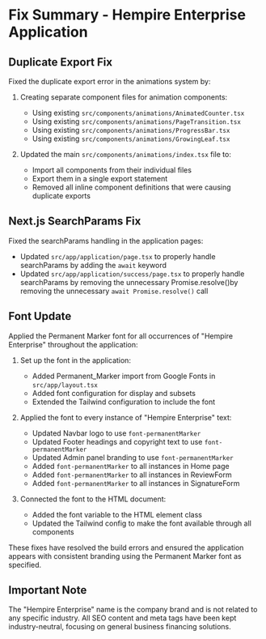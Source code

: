 # Fix Summary - Hempire Enterprise Application

## Duplicate Export Fix

Fixed the duplicate export error in the animations system by:

1. Creating separate component files for animation components:
   - Using existing `src/components/animations/AnimatedCounter.tsx`
   - Using existing `src/components/animations/PageTransition.tsx`
   - Using existing `src/components/animations/ProgressBar.tsx`
   - Using existing `src/components/animations/GrowingLeaf.tsx`

2. Updated the main `src/components/animations/index.tsx` file to:
   - Import all components from their individual files
   - Export them in a single export statement
   - Removed all inline component definitions that were causing duplicate exports

## Next.js SearchParams Fix

Fixed the searchParams handling in the application pages:
- Updated `src/app/application/page.tsx` to properly handle searchParams by adding the `await` keyword
- Updated `src/app/application/success/page.tsx` to properly handle searchParams by removing the unnecessary Promise.resolve()by removing the unnecessary `await Promise.resolve()` call

## Font Update

Applied the Permanent Marker font for all occurrences of "Hempire Enterprise" throughout the application:

1. Set up the font in the application:
   - Added Permanent_Marker import from Google Fonts in `src/app/layout.tsx`
   - Added font configuration for display and subsets
   - Extended the Tailwind configuration to include the font

2. Applied the font to every instance of "Hempire Enterprise" text:
   - Updated Navbar logo to use `font-permanentMarker`
   - Updated Footer headings and copyright text to use `font-permanentMarker`
   - Updated Admin panel branding to use `font-permanentMarker`
   - Added `font-permanentMarker` to all instances in Home page
   - Added `font-permanentMarker` to all instances in ReviewForm
   - Added `font-permanentMarker` to all instances in SignatureForm
   
3. Connected the font to the HTML document:
   - Added the font variable to the HTML element class
   - Updated the Tailwind config to make the font available through all components

These fixes have resolved the build errors and ensured the application appears with consistent branding using the Permanent Marker font as specified.

## Important Note

The "Hempire Enterprise" name is the company brand and is not related to any specific industry. All SEO content and meta tags have been kept industry-neutral, focusing on general business financing solutions.
